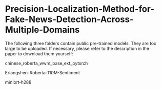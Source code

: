 # Precision-Localization-Method-for-Fake-News-Detection-Across-Multiple-Domains

The following three folders contain public pre-trained models. They are too large to be uploaded. If necessary, please refer to the description in the paper to download them yourself:

chinese_roberta_wwm_base_ext_pytorch

Erlangshen-Roberta-110M-Sentiment

minibrt-h288
